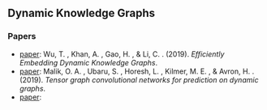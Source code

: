 ## **Dynamic Knowledge Graphs**


### Papers  
  * [paper](https://arxiv.org/abs/1910.06708): Wu, T. , Khan, A. , Gao, H. , & Li, C. . (2019). *Efficiently Embedding Dynamic Knowledge Graphs*.
  * [paper](https://arxiv.org/abs/1910.07643): Malik, O. A. , Ubaru, S. , Horesh, L. , Kilmer, M. E. , & Avron, H. . (2019). *Tensor graph convolutional networks for prediction on dynamic graphs*.
  * [paper]():

